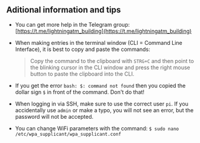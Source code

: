 
## Aditional information and tips

- You can get more help in the Telegram group: [https://t.me/lightningatm_building](https://t.me/lightningatm_building)
- When making entries in the terminal window (CLI = Command Line Interface), it is best to copy and paste the commands: 
 
  > Copy the command to the clipboard with `STRG+C` and then point to the blinking cursor in the CLI window and press the right mouse button to paste the clipboard into the CLI.
  
- If you get the error `bash: $: command not found` then you copied the dollar sign `$` in front of the command. Don't do that!
- When logging in via SSH, make sure to use the correct user `pi`. If you accidentally use `admin` or make a typo, you will not see an error, but the password will not be accepted.
- You can change WiFi parameters with the command: `$ sudo nano /etc/wpa_supplicant/wpa_supplicant.conf`
